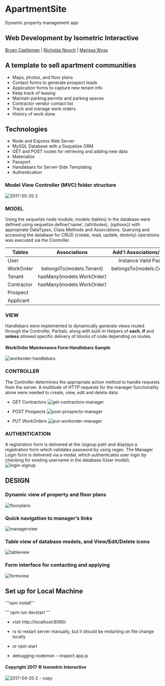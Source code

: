 # ApartmentSite
Dynamic property management app

## Web Development by Isometric Interactive
[Bryan Castleman](https://github.com/castlemaninc "Bryan Castleman's GitHub")
|
[Nicholas Nooch](https://github.com/FlintSable "Nicholas Nooch's GitHub")
|
[Marissa Wyss](https://github.com/rissawyss "Marissa Wyss's GitHub")

## A template to sell apartment communities
* Maps, photos, and floor plans
* Contact forms to generate prospect leads
* Application forms to capture new tenant info
* Keep track of leasing
* Maintain parking permits and parking spaces
* Contractor vendor contact list
* Track and manage work orders
* History of work done

## Technologies
* Node and Express Web Server
* MySQL Database with a Sequelize ORM  
* GET and POST routes for retrieving and adding new data
* Materialize
* Passport
* Handlebars for Server-Side Templating
* Authentication

### Model View Controller (MVC) folder structure
![2017-05-20 2](https://cloud.githubusercontent.com/assets/22284225/26280625/5765e53c-3d91-11e7-8a5a-401d6a1a4be2.png)

### MODEL
Using the sequelize node module, models (tables) in the database were defined using sequelize.define('name', {attributes}, {options}) with appropriate DataTypes, Class Methods and Associations. Querying and accessing the database for CRUD (create, read, update, destroy) operations was executed via the Controller.

| Tables        | Associations              | Add'l Associations/Methods   |
| ------------- |:-------------------------:|:----------------------------:|
| User          |                           | Instance Valid Password      |
| WorkOrder     | belongsTo(models.Tenant)  | belongsTo(models.Contractor) |
| Tenant        | hasMany(models.WorkOrder) |                              |
| Contractor    | hasMany(models.WorkOrder) |                              |
| Prospect      |                           |                              |
| Applicant     |                           |                              |


### VIEW
Handlebars were implemented to dynamically generate views routed through the Controller. 
Partials, along with built-In Helpers of __each__, __if__ and __unless__ allowed specific delivery of blocks of code depending on routes.
#### WorkOrder Maintenance Form Handlebars Sample
![workorder-handlebars](https://cloud.githubusercontent.com/assets/22284225/26281121/2eb3d3cc-3da2-11e7-91df-3d25f3ddc8bb.png)

### CONTROLLER
The Controller determines the appropriate action method to handle requests from the server. A multitude of HTTP requests for the manager functionality alone were needed to create, view, edit and delete data:
* GET Contractors
![get-contractors-manager](https://cloud.githubusercontent.com/assets/22284225/26281262/ca4fe16e-3da6-11e7-8c35-2f157ed853e2.png)

* POST Prospects
![post-prospects-manager](https://cloud.githubusercontent.com/assets/22284225/26281271/3cc2a2d6-3da7-11e7-9d34-72c343de9ebc.png)

* PUT WorkOrders
![put-workorder-manager](https://cloud.githubusercontent.com/assets/22284225/26281265/de62bba4-3da6-11e7-8203-b3497326c01f.png)

### AUTHENTICATION
A registration form is delivered at the /signup path and displays a registration form which validates password by using regex. 
The Manager Login form is delivered via a modal, which authenticates user login by checking for existing username in the database (User model).
![login-signup](https://cloud.githubusercontent.com/assets/22284225/26281427/c60245e4-3daa-11e7-8be5-5e9c1704af17.png)

## DESIGN
### Dynamic view of property and floor plans

![floorplans](https://cloud.githubusercontent.com/assets/22284225/26281437/11275cda-3dab-11e7-8c1a-537266e8ef14.png)

### Quick navigation to manager’s links

![managerview](https://cloud.githubusercontent.com/assets/22284225/26281442/404c2676-3dab-11e7-814f-afa0111dfe98.png)

### Table view of database models, and View/Edit/Delete icons

![tableview](https://cloud.githubusercontent.com/assets/22284225/26281452/94cf6c80-3dab-11e7-89c8-c9bd03a3e27d.png)

### Form interface for contacting and applying

![formview](https://cloud.githubusercontent.com/assets/22284225/26281455/b849456e-3dab-11e7-8349-bbc09a12e7a1.png)

## Set up for Local Machine
'''npm install'''

''' npm run devstart '''

- visit http://localhost:8080/

- rs to restart server manually, but it should be restarting on file change locally

- or npm start

- debugging nodemon --inspect app.js



#### Copyright 2017 &copy; Isometric Interactive
![2017-04-20 2 - copy](https://cloud.githubusercontent.com/assets/22284225/26281489/6557f056-3dad-11e7-9948-0660b3654479.png)
